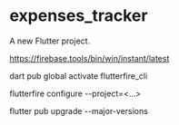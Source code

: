 # expenses_tracker

A new Flutter project.

https://firebase.tools/bin/win/instant/latest

dart pub global activate flutterfire_cli

flutterfire configure --project=<...>

flutter pub upgrade --major-versions
